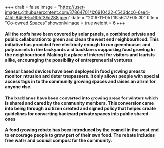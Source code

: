 +++
draft = false
image = "https://user-images.githubusercontent.com/87864701/126910422-6543dcc6-6ee4-415f-8469-5c905f39d288.jpeg"
date = "2016-11-05T19:56:17+05:30"
title = "Co-owned Spaces"
showonlyimage = true
weight = 6
+++

<!-- ![alt text][logo]

[logo]: https://user-images.githubusercontent.com/87864701/127719781-464cfb00-98a2-4465-8c7e-1aca257d1cec.png "Backlane" -->

#### All the roofs have been covered by solar panels, a combined private and public collaboration to green and clean the west end neighbourhood. This initiative has provided free electricity enough to run greenhouses and polytunnels in the backyards and backlanes supporting food growing in the neighbourhood. Making it a place of interest for visitors and tourists alike, encouraging the possibility of entrepreneurial ventures
#### Sensor based devices have been deployed in food growing areas to monitor intrusion and deter trespassers. It only allows people with special access tags in to the community growing spaces and raises an alarm for anyone else.
#### The backlanes have been converted into growing areas for winters which is shared and cared by the community members. This conversion came into being through a citizen created and signed policy that helped create guidelines for converting backyard private spaces into public shared ones
#### A food growing rebate has been introduced by the council in the west end to encourage people to grow part of their own food. The rebate includes free water and council compost for the community.
